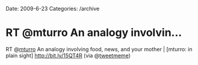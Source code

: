 Date: 2009-6-23
Categories: /archive

# RT @mturro An analogy involvin...

RT @<a href="http://twitter.com/mturro">mturro</a> An analogy involving food, news, and your mother | [mturro: in plain sight] <a href="http://bit.ly/15QT4R" rel="nofollow">http://bit.ly/15QT4R</a> (via @<a href="http://twitter.com/tweetmeme">tweetmeme</a>)
